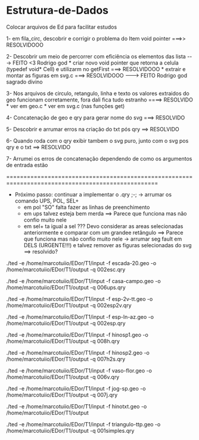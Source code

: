 # Estrutura-de-Dados
Colocar arquivos de Ed para facilitar estudos

1- em fila_circ, descobrir e corrigir o problema do Item void pointer ===>> RESOLVIDOOO

2- Descobrir um meio de percorrer com eficiência os elementos das lista ---> FEITO <3 Rodrigo god 
    * criar novo void pointer que retorna a celula (typedef void* Cell) 
    e utilizarm no getFirst ===> RESOLVIDOOO
    * extrair e montar as figuras em svg.c ===> RESOLVIDOOO
    ---> FEITO  Rodrigo god sagrado divino

3- Nos arquivos de circulo, retangulo, linha e texto os valores extraidos do geo funcionam corretamente, fora dali fica tudo estranho  ====> RESOLVIDO
    * ver em geo.c
    * ver em svg.c (nas funções get)

4- Concatenação de geo e qry para gerar nome do svg ===> RESOLVIDO

5- Descobrir e arrumar erros na criação do txt pós qry ==> RESOLVIDO

6- Quando roda com o qry exibir tambem o svg puro, junto com o svg pos qry e o txt  ==> RESOLVIDO

7- Arrumei os erros de concatenação dependendo de como os argumentos de entrada estão

==================================================================================================

 * Próximo passo: continuar a implementar o .qry ;-;
    -> arrumar os comando UPS, POL, SEL+
      * em pol "SO" falta fazer as linhas de preenchimento
      * em ups talvez esteja bem merda  ==> Parece que funciona mas não confio muito nele
      * em sel+ ta igual a sel ??? Devo considerar as areas selecionadas anteriormente e comparar com um grandee retângulo  ==> Parece que funciona mas não confio muito nele
    -> arrumar seg fault em DELS (URGENTE!!!) e talvez remover as figuras selecionadas do svg ==> resolvido? 

./ted -e /home/marcotuiio/EDor/T1/input -f escada-20.geo -o /home/marcotuiio/EDor/T1/output -q 002esc.qry

./ted -e /home/marcotuiio/EDor/T1/input -f casa-campo.geo -o /home/marcotuiio/EDor/T1/output -q 006ups.qry

./ted -e /home/marcotuiio/EDor/T1/input -f esp-2v-tt.geo -o /home/marcotuiio/EDor/T1/output -q 002esp2v.qry

./ted -e /home/marcotuiio/EDor/T1/input -f esp-ln-az.geo -o /home/marcotuiio/EDor/T1/output -q 002esp.qry

./ted -e /home/marcotuiio/EDor/T1/input -f hinosp1.geo -o /home/marcotuiio/EDor/T1/output -q 008h.qry

./ted -e /home/marcotuiio/EDor/T1/input -f hinosp2.geo -o /home/marcotuiio/EDor/T1/output -q 007h2s.qry

./ted -e /home/marcotuiio/EDor/T1/input -f vaso-flor.geo -o /home/marcotuiio/EDor/T1/output -q 006v.qry

./ted -e /home/marcotuiio/EDor/T1/input -f jog-sp.geo -o /home/marcotuiio/EDor/T1/output -q 007j.qry

./ted -e /home/marcotuiio/EDor/T1/input -f hinotxt.geo -o /home/marcotuiio/EDor/T1/output 

./ted -e /home/marcotuiio/EDor/T1/input -f triangulo-ttp.geo -o /home/marcotuiio/EDor/T1/output -q 001simples.qry


